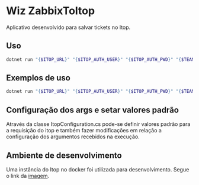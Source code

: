 # Wiz ZabbixToItop
Aplicativo desenvolvido para salvar tickets no Itop.

## Uso
```bash
dotnet run "{$ITOP_URL}" "{$ITOP_AUTH_USER}" "{$ITOP_AUTH_PWD}" "{$TEAMS_URL}" "{$CURRENT_DIR}" "{$Class}" "{$Description}" "{$Origin}" "{$CI_HOST}" "{$Urgency}" "{$Team}" "{$Impact}" 
```

## Exemplos de uso
```bash
dotnet run "{$ITOP_URL}" "{$ITOP_AUTH_USER}" "{$ITOP_AUTH_PWD}" "{$TEAMS_URL}" "{$CURRENT_DIR}" "UserRequest"  "Description"  "monitoring"  "Cluster1"  "4"  "Helpdesk"  "2"
```

## Configuração dos args e setar valores padrão
Através da classe ItopConfiguration.cs pode-se definir valores padrão para a requisição do itop e também fazer modificações em relação a configuração dos argumentos recebidos na execução.

## Ambiente de desenvolvimento
Uma instância do Itop no docker foi utilizada para desenvolvimento. Segue o link da [imagem](https://hub.docker.com/r/vbkunin/itop).